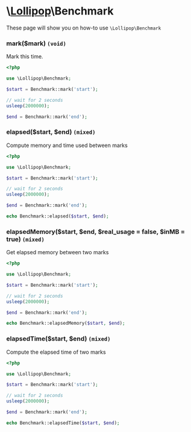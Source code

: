 # \\[Lollipop](https://github.com/jabernardo/lollipop-php)\Benchmark

These page will show you on how-to use ```\Lollipop\Benchmark``` 

### mark($mark) ```(void)```
Mark this time.

```php
<?php

use \Lollipop\Benchmark;

$start = Benchmark::mark('start');

// wait for 2 seconds
usleep(2000000);

$end = Benchmark::mark('end');

```

### elapsed($start, $end) ```(mixed)```
Compute memory and time used between marks

```php
<?php

use \Lollipop\Benchmark;

$start = Benchmark::mark('start');

// wait for 2 seconds
usleep(2000000);

$end = Benchmark::mark('end');

echo Benchmark::elapsed($start, $end);

```

### elapsedMemory($start, $end, $real_usage = false, $inMB = true) ```(mixed)```
Get elapsed memory between two marks

```php
<?php

use \Lollipop\Benchmark;

$start = Benchmark::mark('start');

// wait for 2 seconds
usleep(2000000);

$end = Benchmark::mark('end');

echo Benchmark::elapsedMemory($start, $end);

```

### elapsedTime($start, $end) ```(mixed)```
Compute the elapsed time of two marks

```php
<?php

use \Lollipop\Benchmark;

$start = Benchmark::mark('start');

// wait for 2 seconds
usleep(2000000);

$end = Benchmark::mark('end');

echo Benchmark::elapsedTime($start, $end);

```
